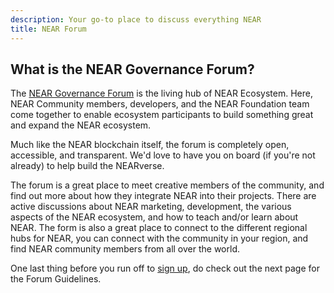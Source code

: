 ```yaml
---
description: Your go-to place to discuss everything NEAR
title: NEAR Forum
---
```


## What is the NEAR Governance Forum?

The [NEAR Governance Forum](https://gov.near.org/) is the living hub of NEAR Ecosystem. Here, NEAR Community members, developers, and the NEAR Foundation team come together to enable ecosystem participants to build something great and expand the NEAR ecosystem.

Much like the NEAR blockchain itself, the forum is completely open, accessible, and transparent. We'd love to have you on board \(if you're not already\) to help build the NEARverse.

The forum is a great place to meet creative members of the community, and find out more about how they integrate NEAR into their projects.
There are active discussions about NEAR marketing, development, the various aspects of the NEAR ecosystem, and how to teach and/or learn about NEAR.
The form is also a great place to connect to the different regional hubs for NEAR, you can connect with the community in your region, and find NEAR community members from all over the world.

One last thing before you run off to [sign up](https://gov.near.org/), do check out the next page for the Forum Guidelines. 



